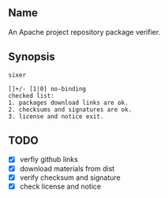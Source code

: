 <!--
  ~ Copyright 2022 kwanhur
  ~
  ~ Licensed under the Apache License, Version 2.0 (the "License");
  ~ you may not use this file except in compliance with the License.
  ~ You may obtain a copy of the License at
  ~
  ~ http://www.apache.org/licenses/LICENSE-2.0
  ~
  ~ Unless required by applicable law or agreed to in writing, software
  ~ distributed under the License is distributed on an "AS IS" BASIS,
  ~ WITHOUT WARRANTIES OR CONDITIONS OF ANY KIND, either express or implied.
  ~ See the License for the specific language governing permissions and
  ~ limitations under the License.
  ~
-->
## Name
An Apache project repository package verifier.

## Synopsis

```shell
sixer 

[]+/- [1|0] no-binding
checked list:
1. packages download links are ok.
2. checksums and signatures are ok.
3. license and notice exit.
```

## TODO
- [x] verfiy github links
- [x] download materials from dist
- [x] verify checksum and signature
- [x] check license and notice
